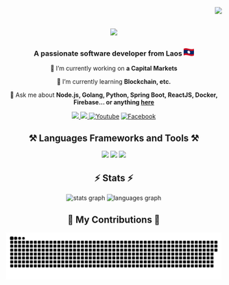 <img align="right" src="https://visitor-badge.laobi.icu/badge?page_id=kchxng.kchxng" />
<h1 align="center">
    <img src="https://readme-typing-svg.herokuapp.com/?font=Righteous&size=35&center=true&vCenter=true&width=500&height=70&duration=4000&lines=Hi+There!+👋;+I'm+Cheng+XNG!;" />
</h1>
<h3 align="center">A passionate software developer from Laos <img src="Laos.png" height="18" /></h3>
<div align="center">
 
 🔭 I’m currently working on **a Capital Markets**
 
 🌱 I’m currently learning **Blockchain, etc.**

💬 Ask me about **Node.js, Golang, Python, Spring Boot, ReactJS, Docker, Firebase... or anything [here](https://github.com/kchxng/kchxng/issues)**

 </div>
 
<!-- ********* Web Link ********** -->
 <div align="center"> 
  <a href="https://line.me/ti/p/~chng1689k" target="_blank">
    <img src="https://img.shields.io/badge/-Line-Y83?style=for-the-badge&logo=line&logoColor=white" target="_blank" />
  </a>
  <a href="https://linkedin.com/in/cheng-xng-5908b6313" target="_blank">
    <img src="https://img.shields.io/badge/LinkedIn-0077B5?style=for-the-badge&logo=linkedin&logoColor=white" target="_blank" />
  </a>
     <a href="https://www.youtube.com/@chengcoding" target="_blank"><img alt="Youtube" title="Youtube" src="https://img.shields.io/badge/-Youtube-FF0000?style=for-the-badge&logo=youtube&logoColor=white"/></a>
     <a href="https://www.facebook.com/profile.php?id=100083416625288" target="_blank"><img alt="Facebook" title="Facebook" src="https://img.shields.io/badge/-Facebook-1877F2?style=for-the-badge&logo=facebook&logoColor=white"/></a>
</div>

<!-- ******** Language & Tools ********* -->
<h2 align="center">⚒️ Languages Frameworks and Tools ⚒️</h2>
<div align="center">
    <img src="https://skillicons.dev/icons?i=html,css,vscode,androidstudio,eclipse,figma,bootstrap,tailwind,mui,vuetify,git,electron&theme=light" />
    <img src="https://skillicons.dev/icons?i=nodejs,python,golang,nestjs,dotnet,javascript,typescript,express,spring,flutter,dart,firebase,c,cpp,java,react,redux,nextjs,nuxtjs,fastapi,django" />
    <img src="https://skillicons.dev/icons?i=linux,sequelize,mongodb,ubuntu,debian,jenkins,githubactions,ansible,terraform,sqlite,postgresql,mysql,redis,aws,vercel,cloudflare,docker,kubernetes,kafka,rabbitmq,prometheus,grafana,nginx" />
</div>

<!-- ********** Stats ************ -->
<h2 align="center">⚡ Stats ⚡</h2>
<div align="center">
  <img src="https://github-readme-stats.vercel.app/api?username=kchxng&count_private=true&show_icons=true&theme=react&rank_icon=github&border_radius=10" height="150" alt="stats graph"  />
  <img src="https://github-readme-stats.vercel.app/api/top-langs?username=kchxng&hide=HTML&langs_count=8&layout=compact&theme=react&border_radius=10&size_weight=0.5&count_weight=0.5&exclude_repo=github-readme-stats" height="150" alt="languages graph"  />
</div>

<!-- ********** Contributions ********** -->
<div align="center">
  <h2>🐍 My Contributions 🐍</h2>
  <img alt="snake eating my contributions" src="https://raw.githubusercontent.com/kchxng/kchxng/output/github-contribution-grid-snake.svg" />
</div>
